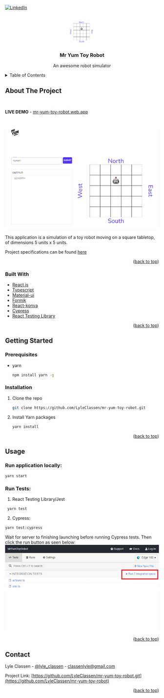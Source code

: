 <div id="top"></div>
<!--
*** Thanks for checking out the Best-README-Template. If you have a suggestion
*** that would make this better, please fork the repo and create a pull request
*** or simply open an issue with the tag "enhancement".
*** Don't forget to give the project a star!
*** Thanks again! Now go create something AMAZING! :D
-->



<!-- PROJECT SHIELDS -->
<!--
*** I'm using markdown "reference style" links for readability.
*** Reference links are enclosed in brackets [ ] instead of parentheses ( ).
*** See the bottom of this document for the declaration of the reference variables
*** for contributors-url, forks-url, etc. This is an optional, concise syntax you may use.
*** https://www.markdownguide.org/basic-syntax/#reference-style-links
-->
[![LinkedIn][linkedin-shield]][linkedin-url]



<!-- PROJECT LOGO -->
<br />
<div align="center">
  <a href="https://github.com/othneildrew/Best-README-Template">
    <img src="images/logo.png" alt="Logo" width="80" height="80">
  </a>

  <h3 align="center">Mr Yum Toy Robot</h3>

  <p align="center">
    An awesome robot simulator
  </p>
</div>



<!-- TABLE OF CONTENTS -->
<details>
  <summary>Table of Contents</summary>
  <ol>
    <li>
      <a href="#about-the-project">About The Project</a>
      <ul>
        <li><a href="#built-with">Built With</a></li>
      </ul>
    </li>
    <li>
      <a href="#getting-started">Getting Started</a>
      <ul>
        <li><a href="#prerequisites">Prerequisites</a></li>
        <li><a href="#installation">Installation</a></li>
      </ul>
    </li>
    <li><a href="#usage">Usage</a></li>
  </ol>
</details>



<!-- ABOUT THE PROJECT -->
## About The Project

<br/>

**LIVE DEMO** - [mr-yum-toy-robot.web.app](https://mr-yum-toy-robot.web.app/)

<br/>

[![Product Name Screen Shot][product-screenshot]](https://mr-yum-toy-robot.web.app/)

This application is a simulation of a toy robot moving on a square tabletop, of dimensions 5 units x 5 units.

Project specifications can be found <a href="./MrYum_Toy_Robot_Simulator.pdf">here</a>


<p align="right">(<a href="#top">back to top</a>)</p>



### Built With


* [React.js](https://reactjs.org/)
* [Typescript](https://www.typescriptlang.org/)
* [Material-ui](https://mui.com/)
* [Formik](https://formik.org/)
* [React-konva](https://konvajs.org/docs/react/index.html)
* [Cypress](https://www.cypress.io/)
* [React Testing Library](https://testing-library.com/)


<p align="right">(<a href="#top">back to top</a>)</p>



<!-- GETTING STARTED -->
## Getting Started

### Prerequisites

* yarn
  ```sh
  npm install yarn -g
  ```

### Installation

1. Clone the repo
   ```sh
   git clone https://github.com/LyleClassen/mr-yum-toy-robot.git
   ```
2. Install Yarn packages
   ```sh
   yarn install
   ```

<p align="right">(<a href="#top">back to top</a>)</p>


<!-- USAGE EXAMPLES -->
## Usage

### Run application locally:
   ```sh
  yarn start
   ```
### Run Tests:
 1. React Testing Library/Jest
 ```sh
  yarn test
   ```
  2. Cypress:
  ```sh
  yarn test:cypress
  ```
  Wait for server to finishing launching before running Cypress tests.
  Then click the run button as seen below:
  ![Cypress Screen Shot][cypress-screenshot]




<p align="right">(<a href="#top">back to top</a>)</p>


<!-- CONTACT -->
## Contact

Lyle Classen - [@lyle_classen](https://twitter.com/your_username) - classenlyle@gmail.com

Project Link: [https://github.com/LyleClassen/mr-yum-toy-robot.git](https://github.com/LyleClassen/mr-yum-toy-robot)

<p align="right">(<a href="#top">back to top</a>)</p>



<!-- MARKDOWN LINKS & IMAGES -->
<!-- https://www.markdownguide.org/basic-syntax/#reference-style-links -->
[linkedin-shield]: https://img.shields.io/badge/-LinkedIn-black.svg?style=for-the-badge&logo=linkedin&colorB=555
[linkedin-url]: https://www.linkedin.com/in/lyle-classen/
[product-screenshot]: images/site-screenshot.png
[cypress-screenshot]: images/cypress.png
